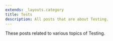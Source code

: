 ```yaml
---
extends: _layouts.category
title: Tests
description: All posts that are about Testing.
---
```


These posts related to various topics of Testing.
